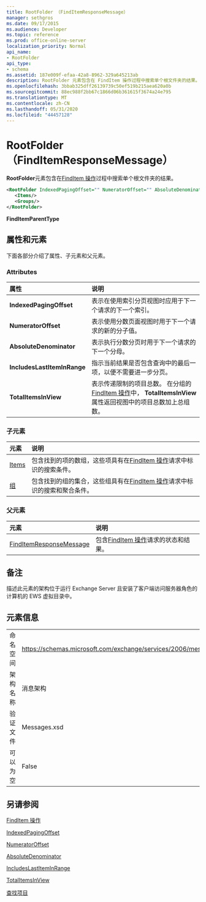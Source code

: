 ```yaml
---
title: RootFolder （FindItemResponseMessage）
manager: sethgros
ms.date: 09/17/2015
ms.audience: Developer
ms.topic: reference
ms.prod: office-online-server
localization_priority: Normal
api_name:
- RootFolder
api_type:
- schema
ms.assetid: 187e009f-efaa-42a8-8962-329a645213ab
description: RootFolder 元素包含在 FindItem 操作过程中搜索单个根文件夹的结果。
ms.openlocfilehash: 3bbab325dff26139739c50ef519b215aea620a0b
ms.sourcegitcommit: 88ec988f2bb67c1866d06b361615f3674a24e795
ms.translationtype: MT
ms.contentlocale: zh-CN
ms.lasthandoff: 05/31/2020
ms.locfileid: "44457128"
---
```

# <a name="rootfolder-finditemresponsemessage"></a>RootFolder （FindItemResponseMessage）

**RootFolder**元素包含在[FindItem 操作](finditem-operation.md)过程中搜索单个根文件夹的结果。
  
```xml
<RootFolder IndexedPagingOffset="" NumeratorOffset="" AbsoluteDenominator="" IncludesLastItemInRange="" TotalItemsInView="">
   <Items/>
   <Groups/>
</RootFolder>
```

 **FindItemParentType**
## <a name="attributes-and-elements"></a>属性和元素

下面各部分介绍了属性、子元素和父元素。
  
### <a name="attributes"></a>Attributes

|**属性**|**说明**|
|:-----|:-----|
|**IndexedPagingOffset** <br/> |表示在使用索引分页视图时应用于下一个请求的下一个索引。  <br/> |
|**NumeratorOffset** <br/> |表示使用分数页面视图时用于下一个请求的新的分子值。  <br/> |
|**AbsoluteDenominator** <br/> |表示执行分数分页时用于下一个请求的下一个分母。  <br/> |
|**IncludesLastItemInRange** <br/> |指示当前结果是否包含查询中的最后一项，以便不需要进一步分页。  <br/> |
|**TotalItemsInView** <br/> |表示传递限制的项目总数。 在分组的[FindItem 操作](finditem-operation.md)中， **TotalItemsInView**属性返回视图中的项目总数加上总组数。  <br/> |
   
### <a name="child-elements"></a>子元素

|**元素**|**说明**|
|:-----|:-----|
|[Items](items.md) <br/> |包含找到的项的数组，这些项具有在[FindItem 操作](finditem-operation.md)请求中标识的搜索条件。  <br/> |
|[组](groups.md) <br/> |包含找到的组的集合，这些组具有在[FindItem 操作](finditem-operation.md)请求中标识的搜索和聚合条件。  <br/> |
   
### <a name="parent-elements"></a>父元素

|**元素**|**说明**|
|:-----|:-----|
|[FindItemResponseMessage](finditemresponsemessage.md) <br/> |包含[FindItem 操作](finditem-operation.md)请求的状态和结果。  <br/> |
   
## <a name="remarks"></a>备注

描述此元素的架构位于运行 Exchange Server 且安装了客户端访问服务器角色的计算机的 EWS 虚拟目录中。
  
## <a name="element-information"></a>元素信息

|||
|:-----|:-----|
|命名空间  <br/> |https://schemas.microsoft.com/exchange/services/2006/messages  <br/> |
|架构名称  <br/> |消息架构  <br/> |
|验证文件  <br/> |Messages.xsd  <br/> |
|可以为空  <br/> |False  <br/> |
   
## <a name="see-also"></a>另请参阅



[FindItem 操作](finditem-operation.md)
  
[IndexedPagingOffset](https://msdn.microsoft.com/library/ExchangeWebServices.FindItemParentType.IndexedPagingOffset.aspx)
  
[NumeratorOffset](https://msdn.microsoft.com/library/ExchangeWebServices.FindItemParentType.NumeratorOffset.aspx)
  
[AbsoluteDenominator](https://msdn.microsoft.com/library/ExchangeWebServices.FindItemParentType.AbsoluteDenominator.aspx)
  
[IncludesLastItemInRange](https://msdn.microsoft.com/library/ExchangeWebServices.FindItemParentType.IncludesLastItemInRange.aspx)
  
[TotalItemsInView](https://msdn.microsoft.com/library/ExchangeWebServices.FindItemParentType.TotalItemsInView.aspx)


[查找项目](https://msdn.microsoft.com/library/63af1f9c-464b-4fca-9ae3-3d60f24ca93c%28Office.15%29.aspx)


